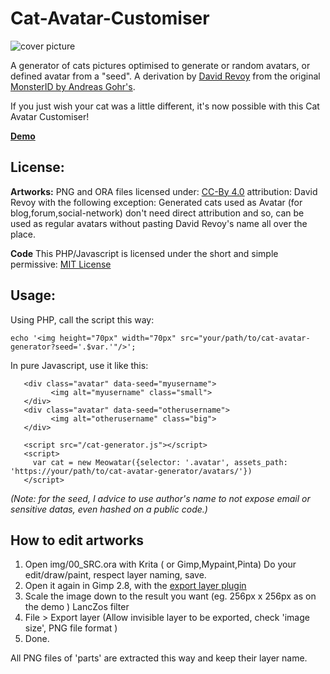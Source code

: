 Cat-Avatar-Customiser
====================

![cover picture](http://www.peppercarrot.com/data/images/lab/2016-11-30_cdn/2016-11-29_the-quest-to-free-peppercarrot-website_02a-avatar.jpg)

A generator of cats pictures optimised to generate or random avatars, or defined avatar from a "seed". A derivation by [David Revoy](http://www.peppercarrot.com) from the original [MonsterID by Andreas Gohr's](https://www.splitbrain.org/blog/2007-01/20_monsterid_as_gravatar_fallback).

If you just wish your cat was a little different, it's now possible with this Cat Avatar Customiser!

[**Demo**](https://ccjmne.github.io/cat-avatar-customiser/)

## License:

**Artworks:**
PNG and ORA files licensed under: [CC-By 4.0](https://creativecommons.org/licenses/by/4.0/) attribution: David Revoy with the following exception: Generated cats used as Avatar (for blog,forum,social-network) don't need direct attribution and so, can be used as regular avatars without pasting David Revoy's name all over the place.

**Code**
This PHP/Javascript is licensed under the short and simple permissive:
[MIT License](https://en.wikipedia.org/wiki/MIT_License)

## Usage:

Using PHP, call the script this way:
```
echo '<img height="70px" width="70px" src="your/path/to/cat-avatar-generator?seed='.$var.'"/>';
```

In pure Javascript, use it like this:

```
   <div class="avatar" data-seed="myusername">
         <img alt="myusername" class="small">
   </div>
   <div class="avatar" data-seed="otherusername">
         <img alt="otherusername" class="big">
   </div>

   <script src="/cat-generator.js"></script>
   <script>
     var cat = new Meowatar({selector: '.avatar', assets_path: 'https://your/path/to/cat-avatar-generator/avatars/'})
   </script>
```

_(Note: for the seed, I advice to use author's name to not expose email or sensitive datas, even hashed on a public code.)_

## How to edit artworks

1. Open img/00_SRC.ora with Krita ( or Gimp,Mypaint,Pinta) Do your edit/draw/paint, respect layer naming, save.
2. Open it again in Gimp 2.8, with the [export layer plugin](https://github.com/khalim19/gimp-plugin-export-layers/releases/download/2.4/export-layers-2.4.zip)
3. Scale the image down to the result you want (eg. 256px x 256px as on the demo ) LancZos filter
3. File > Export layer (Allow invisible layer to be exported, check 'image size', PNG file format )
4. Done.

All PNG files of 'parts' are extracted this way and keep their layer name.
